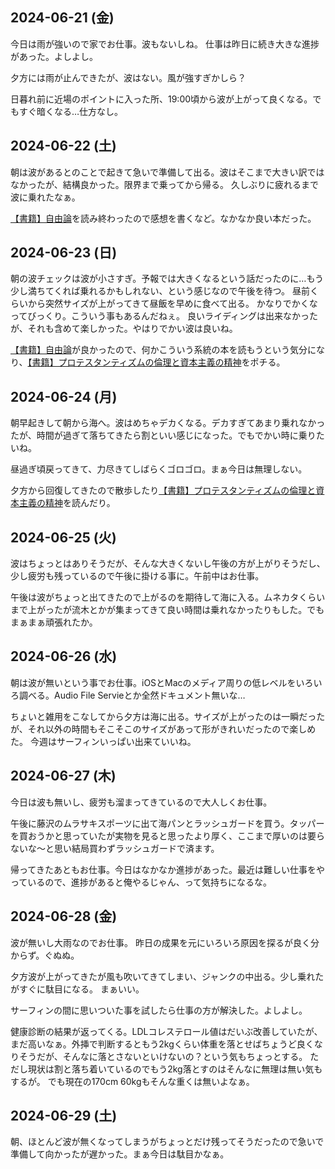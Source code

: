 ## 2024-06-21 (金)

今日は雨が強いので家でお仕事。波もないしね。
仕事は昨日に続き大きな進捗があった。よしよし。

夕方には雨が止んできたが、波はない。風が強すぎかしら？

日暮れ前に近場のポイントに入った所、19:00頃から波が上がって良くなる。でもすぐ暗くなる…仕方なし。

## 2024-06-22 (土)

朝は波があるとのことで起きて急いで準備して出る。波はそこまで大きい訳ではなかったが、結構良かった。限界まで乗ってから帰る。
久しぶりに疲れるまで波に乗れたなぁ。

[【書籍】自由論](%E3%80%90%E6%9B%B8%E7%B1%8D%E3%80%91%E8%87%AA%E7%94%B1%E8%AB%96)を読み終わったので感想を書くなど。なかなか良い本だった。

## 2024-06-23 (日)

朝の波チェックは波が小さすぎ。予報では大きくなるという話だったのに…もう少し満ちてくれば乗れるかもしれない、という感じなので午後を待つ。
昼前くらいから突然サイズが上がってきて昼飯を早めに食べて出る。
かなりでかくなってびっくり。こういう事もあるんだねぇ。
良いライディングは出来なかったが、それも含めて楽しかった。やはりでかい波は良いね。

[【書籍】自由論](%E3%80%90%E6%9B%B8%E7%B1%8D%E3%80%91%E8%87%AA%E7%94%B1%E8%AB%96)が良かったので、何かこういう系統の本を読もうという気分になり、[【書籍】プロテスタンティズムの倫理と資本主義の精神](%E3%80%90%E6%9B%B8%E7%B1%8D%E3%80%91%E3%83%97%E3%83%AD%E3%83%86%E3%82%B9%E3%82%BF%E3%83%B3%E3%83%86%E3%82%A3%E3%82%BA%E3%83%A0%E3%81%AE%E5%80%AB%E7%90%86%E3%81%A8%E8%B3%87%E6%9C%AC%E4%B8%BB%E7%BE%A9%E3%81%AE%E7%B2%BE%E7%A5%9E)をポチる。

## 2024-06-24 (月)

朝早起きして朝から海へ。波はめちゃデカくなる。デカすぎてあまり乗れなかったが、時間が過ぎて落ちてきたら割といい感じになった。でもでかい時に乗りたいね。

昼過ぎ頃戻ってきて、力尽きてしばらくゴロゴロ。まぁ今日は無理しない。

夕方から回復してきたので散歩したり[【書籍】プロテスタンティズムの倫理と資本主義の精神](%E3%80%90%E6%9B%B8%E7%B1%8D%E3%80%91%E3%83%97%E3%83%AD%E3%83%86%E3%82%B9%E3%82%BF%E3%83%B3%E3%83%86%E3%82%A3%E3%82%BA%E3%83%A0%E3%81%AE%E5%80%AB%E7%90%86%E3%81%A8%E8%B3%87%E6%9C%AC%E4%B8%BB%E7%BE%A9%E3%81%AE%E7%B2%BE%E7%A5%9E)を読んだり。

## 2024-06-25 (火)

波はちょっとはありそうだが、そんな大きくないし午後の方が上がりそうだし、少し疲労も残っているので午後に掛ける事に。午前中はお仕事。

午後は波がちょっと出てきたので上がるのを期待して海に入る。ムネカタくらいまで上がったが流木とかが集まってきて良い時間は乗れなかったりもした。でもまぁまぁ頑張れたか。

## 2024-06-26 (水)

朝は波が無いという事でお仕事。iOSとMacのメディア周りの低レベルをいろいろ調べる。Audio File Servieとか全然ドキュメント無いな…

ちょいと雑用をこなしてから夕方は海に出る。サイズが上がったのは一瞬だったが、それ以外の時間もそこそこのサイズがあって形がきれいだったので楽しめた。
今週はサーフィンいっぱい出来ていいね。

## 2024-06-27 (木)

今日は波も無いし、疲労も溜まってきているので大人しくお仕事。

午後に藤沢のムラサキスポーツに出て海パンとラッシュガードを買う。タッパーを買おうかと思っていたが実物を見ると思ったより厚く、ここまで厚いのは要らないな〜と思い結局買わずラッシュガードで済ます。

帰ってきたあともお仕事。今日はなかなか進捗があった。最近は難しい仕事をやっているので、進捗があると俺やるじゃん、って気持ちになるな。

## 2024-06-28 (金)

波が無いし大雨なのでお仕事。
昨日の成果を元にいろいろ原因を探るが良く分からず。ぐぬぬ。

夕方波が上がってきたが風も吹いてきてしまい、ジャンクの中出る。少し乗れたがすぐに駄目になる。
まぁいい。

サーフィンの間に思いついた事を試したら仕事の方が解決した。よしよし。

健康診断の結果が返ってくる。LDLコレステロール値はだいぶ改善していたが、まだ高いなぁ。外挿で判断するともう2kgくらい体重を落とせばちょうど良くなりそうだが、そんなに落とさないといけないの？という気もちょっとする。
ただし現状は割と落ち着いているのでもう2kg落とすのはそんなに無理は無い気もするが。
でも現在の170cm 60kgもそんな重くは無いよなぁ。

## 2024-06-29 (土)

朝、ほとんど波が無くなってしまうがちょっとだけ残ってそうだったので急いで準備して向かったが遅かった。まぁ今日は駄目かなぁ。